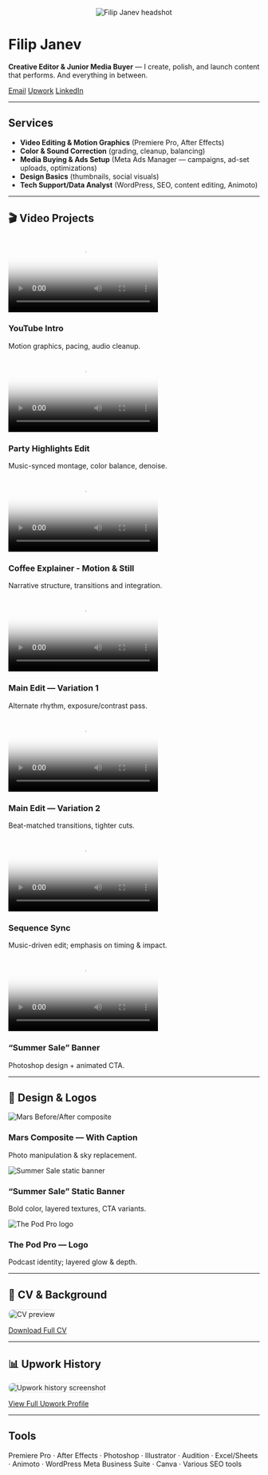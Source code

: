 <link rel="stylesheet" href="/assets/style.css">

<p align="center"><img src="/assets/headshot.jpg" alt="Filip Janev headshot" class="headshot"></p>

# Filip Janev
**Creative Editor & Junior Media Buyer** — I create, polish, and launch content that performs. And everything in between.


<div class="btns">
  <a class="btn" href="mailto:fjanev996@gmail.com">Email</a>
  <a class="btn" href="https://www.upwork.com/freelancers/~016c8e482f2485cc4b" target="_blank">Upwork</a>
  <a class="btn" href="https://www.linkedin.com/in/filip-janev-458402169/" target="_blank">LinkedIn</a>
</div>

---

## Services
- **Video Editing & Motion Graphics** (Premiere Pro, After Effects)
- **Color & Sound Correction** (grading, cleanup, balancing)
- **Media Buying & Ads Setup** (Meta Ads Manager — campaigns, ad-set uploads, optimizations)
- **Design Basics** (thumbnails, social visuals)
- **Tech Support/Data Analyst** (WordPress, SEO, content editing, Animoto)

---

## 🎬 Video Projects

<div class="grid">

<!-- 1 -->
<div class="card">
  <div class="video">
    <video controls preload="metadata" poster="/assets/posters/yt-intro.jpg">
      <source src="/assets/yt-intro.mp4" type="video/mp4">
    </video>
  </div>
  <h3>YouTube Intro </h3>
  <p class="meta">Motion graphics, pacing, audio cleanup.</p>
</div>

<!-- 2 -->
<div class="card">
  <div class="video">
    <video controls preload="metadata" poster="/assets/posters/party.jpg">
      <source src="/assets/party.mp4" type="video/mp4">
    </video>
  </div>
  <h3>Party Highlights Edit</h3>
  <p class="meta">Music-synced montage, color balance, denoise.</p>
</div>

<!-- 3 -->
<div class="card">
  <div class="video">
    <video controls preload="metadata" poster="/assets/posters/coffee-explainer.jpg">
      <source src="/assets/coffee-explainer.mp4" type="video/mp4">
    </video>
  </div>
  <h3>Coffee Explainer - Motion & Still</h3>
  <p class="meta">Narrative structure, transitions and integration.</p>
</div>

<!-- 4 -->
<div class="card">
  <div class="video">
    <video controls preload="metadata" poster="/assets/posters/main1.jpg">
      <source src="/assets/main1.mp4" type="video/mp4">
    </video>
  </div>
  <h3>Main Edit — Variation 1</h3>
  <p class="meta">Alternate rhythm, exposure/contrast pass.</p>
</div>

<!-- 5 -->
<div class="card">
  <div class="video">
    <video controls preload="metadata" poster="/assets/posters/main2.jpg">
      <source src="/assets/main2.mp4" type="video/mp4">
    </video>
  </div>
  <h3>Main Edit — Variation 2</h3>
  <p class="meta">Beat-matched transitions, tighter cuts.</p>
</div>

<!-- 6 -->
<div class="card">
  <div class="video">
    <video controls preload="metadata" poster="/assets/posters/sequence1.jpg">
      <source src="/assets/sequence1.mp4" type="video/mp4">
    </video>
  </div>
  <h3>Sequence Sync</h3>
  <p class="meta">Music-driven edit; emphasis on timing & impact.</p>
</div>

<!-- 7 (Design+Video banner) -->
<div class="card">
  <div class="video">
    <video controls preload="metadata" poster="/assets/posters/summer-sale.jpg">
      <source src="/assets/summer-sale-banner.mp4" type="video/mp4">
    </video>
  </div>
  <h3>“Summer Sale” Banner</h3>
  <p class="meta">Photoshop design + animated CTA.</p>
</div>

</div>

---

## 🎨 Design & Logos

<div class="grid">

<div class="card">
  <img src="/assets/mars-with-caption.jpg" alt="Mars Before/After composite">
  <h3>Mars Composite — With Caption</h3>
  <p class="meta">Photo manipulation & sky replacement.</p>
</div>

<div class="card">
  <img src="/assets/summer-sale.jpg" alt="Summer Sale static banner">
  <h3>“Summer Sale” Static Banner</h3>
  <p class="meta">Bold color, layered textures, CTA variants.</p>
</div>

<div class="card">
  <img src="/assets/thepodpro.png" alt="The Pod Pro logo">
  <h3>The Pod Pro — Logo</h3>
  <p class="meta">Podcast identity; layered glow & depth.</p>
</div>

</div>

---

## 📄 CV & Background
<img src="/assets/cv-sneak.jpg" alt="CV preview" style="max-width:100%; border:1px solid #e1e4eb; border-radius:8px;">
<p><a class="btn" href="/assets/FJ-CV.pdf" target="_blank">Download Full CV</a></p>

---

## 📊 Upwork History
<img src="/assets/upwork-history.jpg" alt="Upwork history screenshot" style="max-width:100%; border:1px solid #e1e4eb; border-radius:8px;">
<p><a class="btn" href="https://www.upwork.com/freelancers/~016c8e482f2485cc4b" target="_blank">View Full Upwork Profile</a></p>

---

## Tools
Premiere Pro · After Effects · Photoshop · Illustrator · Audition · Excel/Sheets · Animoto · WordPress 
Meta Business Suite · Canva · Various SEO tools

